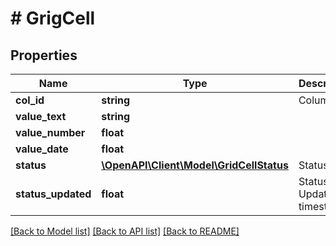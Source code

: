 # # GrigCell

## Properties

Name | Type | Description | Notes
------------ | ------------- | ------------- | -------------
**col_id** | **string** | Column ID |
**value_text** | **string** |  | [optional]
**value_number** | **float** |  | [optional]
**value_date** | **float** |  | [optional]
**status** | [**\OpenAPI\Client\Model\GridCellStatus**](GridCellStatus.md) | Status | [optional]
**status_updated** | **float** | Status Updated, timestamp | [optional] [default to 0]

[[Back to Model list]](../../README.md#models) [[Back to API list]](../../README.md#endpoints) [[Back to README]](../../README.md)
